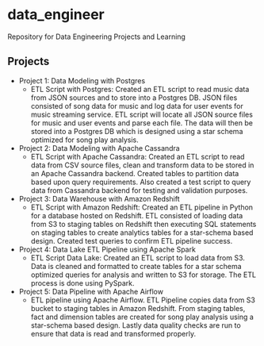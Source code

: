 # data_engineer
Repository for Data Engineering Projects and Learning

## Projects
- Project 1: Data Modeling with Postgres
  - ETL Script with Postgres: Created an ETL script to read music data from JSON sources and to store into a Postgres DB.  JSON files consisted of song data for music and log data for user events for music streaming service.  ETL script will locate all JSON source files for music and user events and parse each file.  The data will then be stored into a Postgres DB which is designed using a star schema optimized for song play analysis.
- Project 2: Data Modeling with Apache Cassandra
  - ETL Script with Apache Cassandra: Created an ETL script to read data from CSV source files, clean and transform data to be stored in an Apache Cassandra backend.  Created tables to partition data based upon query requirements.  Also created a test script to query data from Cassandra backend for testing and validation purposes.
- Project 3: Data Warehouse with Amazon Redshift
  - ETL Script with Amazon Redshift: Created an ETL pipeline in Python for a database hosted on Redshift.  ETL consisted of loading data from S3 to staging tables on Redshift then executing SQL statements on staging tables to create analytics tables for a star-schema based design.  Created test queries to confirm ETL pipeline success.
- Project 4: Data Lake ETL Pipeline using Apache Spark
  - ETL Script Data Lake: Created an ETL script to load data from S3.  Data is cleaned and formatted to create tables for a star schema optimized queries for analysis and written to S3 for storage.  The ETL process is done using PySpark.
- Project 5: Data Pipeline with Apache Airflow
  - ETL pipeline using Apache Airflow.  ETL Pipeline copies data from S3 bucket to staging tables in Amazon Redshift.  From staging tables, fact and dimension tables are created for song play analysis using a star-schema based design.  Lastly data quality checks are run to ensure that data is read and transformed properly.
